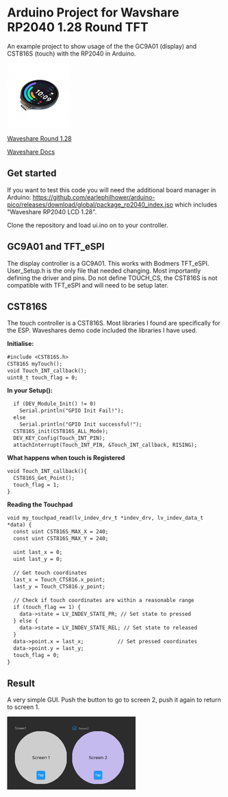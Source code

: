 # Arduino Project for Wavshare RP2040 1.28 Round TFT

An example project to show usage of the the GC9A01 (display) and CST816S (touch) with the RP2040 in Arduino.

<img src="/images/rp2040-touch-lcd-1.28-1_1.jpg" width="150" height="150">

[Waveshare Round 1.28](https://www.waveshare.com/product/rp2040-touch-lcd-1.28.htm)

[Waveshare Docs](https://www.waveshare.com/wiki/RP2040-Touch-LCD-1.28)

## Get started

If you want to test this code you will need the additional board manager in Arduino: https://github.com/earlephilhower/arduino-pico/releases/download/global/package_rp2040_index.jso which includes "Waveshare RP2040 LCD 1.28".

Clone the repository and load ui.ino on to your controller.

## GC9A01 and TFT_eSPI

The display controller is a GC9A01. This works with Bodmers TFT_eSPI. 
User_Setup.h is the only file that needed changing. Most importantly defining the driver and pins. Do not define TOUCH_CS, the CST816S is not compatible with TFT_eSPI and will need to be setup later.

## CST816S

The touch controller is a CST816S. Most libraries I found are specifically for the ESP. Waveshares demo code included the libraries I have used.

**Initialise:**

```
#include <CST816S.h>
CST816S myTouch();
void Touch_INT_callback();
uint8_t touch_flag = 0;
```

**In your Setup():**

```
  if (DEV_Module_Init() != 0)
    Serial.println("GPIO Init Fail!");
  else
    Serial.println("GPIO Init successful!");
  CST816S_init(CST816S_ALL_Mode);
  DEV_KEY_Config(Touch_INT_PIN);
  attachInterrupt(Touch_INT_PIN, &Touch_INT_callback, RISING);
```

**What happens when touch is Registered**
```
void Touch_INT_callback(){
  CST816S_Get_Point();
  touch_flag = 1;
}
```
**Reading the Touchpad**
```
void my_touchpad_read(lv_indev_drv_t *indev_drv, lv_indev_data_t *data) {
  const uint CST816S_MAX_X = 240;
  const uint CST816S_MAX_Y = 240;

  uint last_x = 0;
  uint last_y = 0;

  // Get touch coordinates
  last_x = Touch_CTS816.x_point;
  last_y = Touch_CTS816.y_point;

  // Check if touch coordinates are within a reasonable range
  if (touch_flag == 1) {
    data->state = LV_INDEV_STATE_PR; // Set state to pressed 
  } else {
    data->state = LV_INDEV_STATE_REL; // Set state to released
  }
  data->point.x = last_x;           // Set pressed coordinates
  data->point.y = last_y; 
  touch_flag = 0;
}
```

## Result

A very simple GUI. Push the button to go to screen 2, push it again to return to screen 1.

<img src="/images/Screenshot 2024-04-28 194254.png" width="300" height="170">


